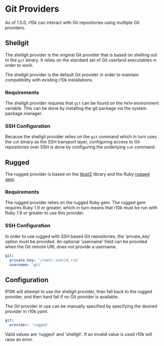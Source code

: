 Git Providers
=============

As of 1.5.0, r10k can interact with Git repositories using multiple Git
providers.

Shellgit
--------

The shellgit provider is the original Git provider that is based on shelling out
to the `git` binary. It relies on the standard set of Git userland executables
in order to work.

The shellgit provider is the default Git provider in order to maintain
compatibility with existing r10k installations.

### Requirements

The shellgit provider requires that `git` can be found on the `PATH` environment
variable. This can be done by installing the git package via the system package
manager.

### SSH Configuration

Because the shellgit provider relies on the `git` command which in turn uses the
`ssh` binary as the SSH transport layer, configuring access to Git repositories
over SSH is done by configuring the underlying `ssh` command.

Rugged
------

The rugged provider is based on the [libgit2](https://github.com/libgit2/libgit2)
library and the Ruby [rugged gem](https://github.com/libgit2/rugged).

### Requirements

The rugged provider relies on the rugged Ruby gem. The rugged gem requires Ruby
1.9 or greater, which in turn means that r10k must be run with Ruby 1.9 or
greater to use this provider.

### SSH Configuration

In order to use rugged with SSH based Git repositories, the 'private_key' option
must be provided. An optional 'username' field can be provided when the Git
remote URL does not provide a username.

```yaml
git:
  private_key: '/root/.ssh/id_rsa'
  username: 'git'
```

Configuration
-------------

R10K will attempt to use the shellgit provider, then fall back to the rugged
provider, and then hard fail if no Git provider is available.

The Git provider in use can be manually specified by specifying the desired
provider in r10k.yaml.

```yaml
git:
  provider: 'rugged'
```

Valid values are 'rugged' and 'shellgit'. If an invalid value is used r10k will
raise an error.
